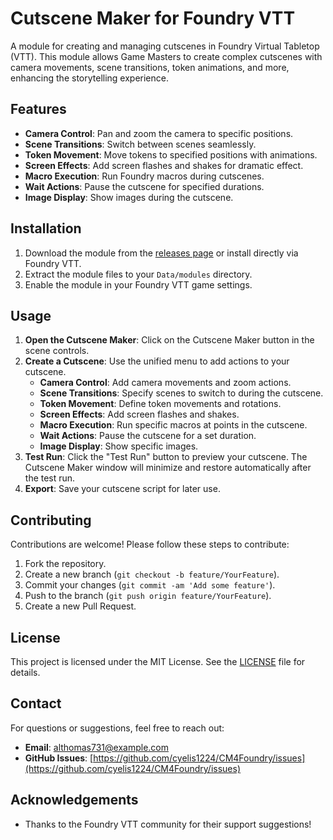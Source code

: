 # Cutscene Maker for Foundry VTT

A module for creating and managing cutscenes in Foundry Virtual Tabletop (VTT). This module allows Game Masters to create complex cutscenes with camera movements, scene transitions, token animations, and more, enhancing the storytelling experience.

## Features

- **Camera Control**: Pan and zoom the camera to specific positions.
- **Scene Transitions**: Switch between scenes seamlessly.
- **Token Movement**: Move tokens to specified positions with animations.
- **Screen Effects**: Add screen flashes and shakes for dramatic effect.
- **Macro Execution**: Run Foundry macros during cutscenes.
- **Wait Actions**: Pause the cutscene for specified durations.
- **Image Display**: Show images during the cutscene.

## Installation

1. Download the module from the [releases page](https://github.com/cyelis1224/CM4Foundry/releases) or install directly via Foundry VTT.
2. Extract the module files to your `Data/modules` directory.
3. Enable the module in your Foundry VTT game settings.

## Usage

1. **Open the Cutscene Maker**: Click on the Cutscene Maker button in the scene controls.
2. **Create a Cutscene**: Use the unified menu to add actions to your cutscene.
   - **Camera Control**: Add camera movements and zoom actions.
   - **Scene Transitions**: Specify scenes to switch to during the cutscene.
   - **Token Movement**: Define token movements and rotations.
   - **Screen Effects**: Add screen flashes and shakes.
   - **Macro Execution**: Run specific macros at points in the cutscene.
   - **Wait Actions**: Pause the cutscene for a set duration.
   - **Image Display**: Show specific images.
3. **Test Run**: Click the "Test Run" button to preview your cutscene. The Cutscene Maker window will minimize and restore automatically after the test run.
4. **Export**: Save your cutscene script for later use.

## Contributing

Contributions are welcome! Please follow these steps to contribute:

1. Fork the repository.
2. Create a new branch (`git checkout -b feature/YourFeature`).
3. Commit your changes (`git commit -am 'Add some feature'`).
4. Push to the branch (`git push origin feature/YourFeature`).
5. Create a new Pull Request.

## License

This project is licensed under the MIT License. See the [LICENSE](LICENSE) file for details.

## Contact

For questions or suggestions, feel free to reach out:

- **Email**: althomas731@example.com
- **GitHub Issues**: [https://github.com/cyelis1224/CM4Foundry/issues](https://github.com/cyelis1224/CM4Foundry/issues)

## Acknowledgements

- Thanks to the Foundry VTT community for their support suggestions!


